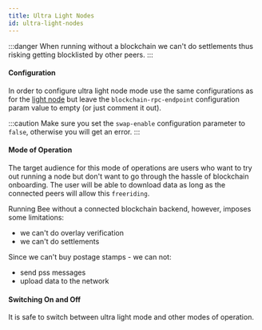 ```yaml
---
title: Ultra Light Nodes
id: ultra-light-nodes
---
```


:::danger
When running without a blockchain we can't do settlements thus risking getting blocklisted by other peers.
:::

#### Configuration

In order to configure ultra light node mode use the same configurations as for the [light node](/docs/access-the-swarm/light-nodes)
but leave the `blockchain-rpc-endpoint` configuration param value to empty (or just comment it out).

:::caution
Make sure you set the `swap-enable` configuration parameter to `false`, otherwise you will get an error.
:::

#### Mode of Operation

The target audience for this mode of operations are users who want to try out running a node but don't
want to go through the hassle of blockchain onboarding. The user will be able to download data as long as
the connected peers will allow this `freeriding`.

Running Bee without a connected blockchain backend, however, imposes some limitations:

- we can't do overlay verification
- we can't do settlements

Since we can't buy postage stamps - we can not:

- send pss messages
- upload data to the network

#### Switching On and Off

It is safe to switch between ultra light mode and other modes of operation.
